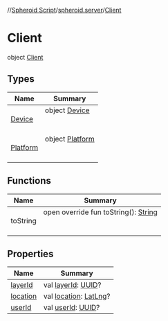 //[Spheroid Script](../../index.md)/[spheroid.server](../index.md)/[Client](index.md)



# Client  
 object [Client](index.md)   


## Types  
  
|  Name|  Summary| 
|---|---|
| [Device](-device/index.md)| object [Device](-device/index.md)  <br><br><br>
| [Platform](-platform/index.md)| object [Platform](-platform/index.md)  <br><br><br>


## Functions  
  
|  Name|  Summary| 
|---|---|
| toString| open override fun toString(): [String](../../spheroid/-string/index.md)  <br><br><br>


## Properties  
  
|  Name|  Summary| 
|---|---|
| [layerId](index.md#spheroid.server/Client/layerId/#/PointingToDeclaration/)|  val [layerId](index.md#spheroid.server/Client/layerId/#/PointingToDeclaration/): [UUID](../../spheroid/-u-u-i-d/index.md)?   <br>
| [location](index.md#spheroid.server/Client/location/#/PointingToDeclaration/)|  val [location](index.md#spheroid.server/Client/location/#/PointingToDeclaration/): [LatLng](../../spheroid/-lat-lng/index.md)?   <br>
| [userId](index.md#spheroid.server/Client/userId/#/PointingToDeclaration/)|  val [userId](index.md#spheroid.server/Client/userId/#/PointingToDeclaration/): [UUID](../../spheroid/-u-u-i-d/index.md)?   <br>

